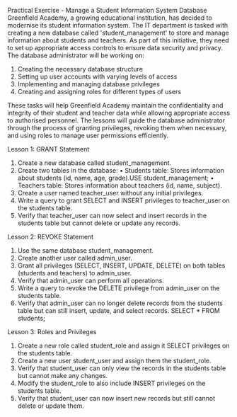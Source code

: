 Practical Exercise - Manage a Student Information System Database
Greenfield Academy, a growing educational institution, has decided to modernise its student information system. The IT department is tasked with creating a new database called 'student_management' to store and manage information about students and teachers. As part of this initiative, they need to set up appropriate access controls to ensure data security and privacy.
The database administrator will be working on:
1. Creating the necessary database structure
2. Setting up user accounts with varying levels of access
3. Implementing and managing database privileges
4. Creating and assigning roles for different types of users

These tasks will help Greenfield Academy maintain the confidentiality and integrity of their student and teacher data while allowing appropriate access to authorised personnel. The lessons will guide the database administrator through the process of granting privileges, revoking them when necessary, and using roles to manage user permissions efficiently.

Lesson 1: GRANT Statement
1. Create a new database called student_management.
2. Create two tables in the database:
•	Students table: Stores information about students (id, name, age, grade).USE student_management;
•	Teachers table: Stores information about teachers (id, name, subject).
3. Create a user named teacher_user without any initial privileges.
4. Write a query to grant SELECT and INSERT privileges to teacher_user on the students table.
5. Verify that teacher_user can now select and insert records in the students table but cannot delete or update any records.

Lesson 2: REVOKE Statement
1. Use the same database student_management.
2. Create another user called admin_user.
3. Grant all privileges (SELECT, INSERT, UPDATE, DELETE) on both tables (students and teachers) to admin_user.
4. Verify that admin_user can perform all operations.
5. Write a query to revoke the DELETE privilege from admin_user on the students table.
6. Verify that admin_user can no longer delete records from the students table but can still insert, update, and select records. SELECT * FROM students;

Lesson 3: Roles and Privileges
1. Create a new role called student_role and assign it SELECT privileges on the students table.
2. Create a new user student_user and assign them the student_role.
3. Verify that student_user can only view the records in the students table but cannot make any changes.
4. Modify the student_role to also include INSERT privileges on the students table.
5. Verify that student_user can now insert new records but still cannot delete or update them.

